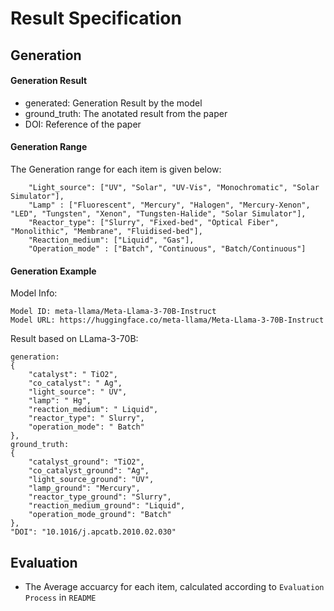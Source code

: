 # Result Specification

## Generation

#### Generation Result

- generated: Generation Result by the model
- ground_truth: The anotated result from the paper
- DOI: Reference of the paper

#### Generation Range
The Generation range for each item is given below:

```
    "Light_source": ["UV", "Solar", "UV-Vis", "Monochromatic", "Solar Simulator"],
    "Lamp" : ["Fluorescent", "Mercury", "Halogen", "Mercury-Xenon", "LED", "Tungsten", "Xenon", "Tungsten-Halide", "Solar Simulator"],
    "Reactor_type": ["Slurry", "Fixed-bed", "Optical Fiber", "Monolithic", "Membrane", "Fluidised-bed"],
    "Reaction_medium": ["Liquid", "Gas"],
    "Operation_mode" : ["Batch", "Continuous", "Batch/Continuous"]
```

#### Generation Example

Model Info:
```
Model ID: meta-llama/Meta-Llama-3-70B-Instruct
Model URL: https://huggingface.co/meta-llama/Meta-Llama-3-70B-Instruct
```

Result based on LLama-3-70B:

```
generation:
{
    "catalyst": " TiO2",
    "co_catalyst": " Ag",
    "light_source": " UV",
    "lamp": " Hg",
    "reaction_medium": " Liquid",
    "reactor_type": " Slurry",
    "operation_mode": " Batch"
},
ground_truth:
{
    "catalyst_ground": "TiO2",
    "co_catalyst_ground": "Ag",
    "light_source_ground": "UV",
    "lamp_ground": "Mercury",
    "reactor_type_ground": "Slurry",
    "reaction_medium_ground": "Liquid",
    "operation_mode_ground": "Batch"
},
"DOI": "10.1016/j.apcatb.2010.02.030"
```


## Evaluation
- The Average accuarcy for each item, calculated according to `Evaluation Process` in `README`

